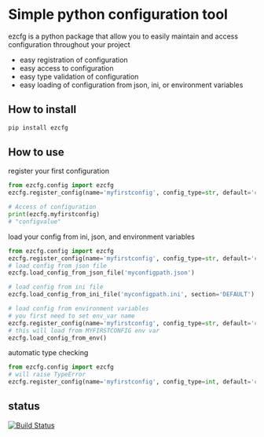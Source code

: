 Simple python configuration tool
================================
ezcfg is a python package that allow you to easily maintain and access 
configuration throughout your project 

* easy registration of configuration
* easy access to configuration
* easy type validation of configuration
* easy loading of configuration from json, ini, or environment variables

How to install
--------------
```bash
pip install ezcfg
```

How to use
----------
register your first configuration
```python
from ezcfg.config import ezcfg
ezcfg.register_config(name='myfirstconfig', config_type=str, default='configvalue')

# Access of configuration
print(ezcfg.myfirstconfig)
# "configvalue"
```
load your config from ini, json, and environment variables
```python
from ezcfg.config import ezcfg
ezcfg.register_config(name='myfirstconfig', config_type=str, default='configvalue')
# load config from json file
ezcfg.load_config_from_json_file('myconfigpath.json')

# load config from ini file
ezcfg.load_config_from_ini_file('myconfigpath.ini', section='DEFAULT')

# load config from environment variables
# you first need to set env_var name
ezcfg.register_config(name='myfirstconfig', config_type=str, default='configvalue', env_var='MYFIRSTCONFIG')
# this will load from MYFIRSTCONFIG env var
ezcfg.load_config_from_env()
```
automatic type checking
```python
from ezcfg.config import ezcfg
# will raise TypeError
ezcfg.register_config(name='myfirstconfig', config_type=int, default='configvalue')
```

status
------
[![Build Status](https://travis-ci.com/shalev67/EZconfig.svg?branch=master)](https://travis-ci.com/shalev67/EZconfig)
